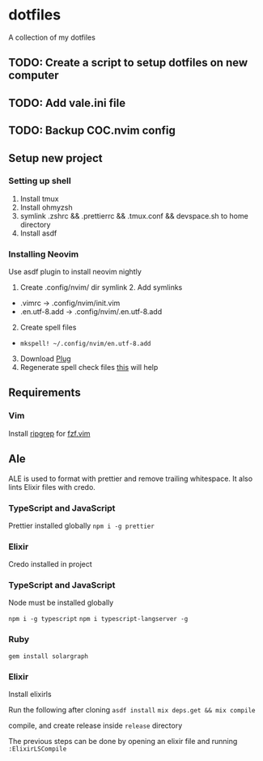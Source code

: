 # dotfiles

A collection of my dotfiles

## TODO: Create a script to setup dotfiles on new computer

## TODO: Add vale.ini file

## TODO: Backup COC.nvim config

## Setup new project

### Setting up shell
1. Install tmux
2. Install ohmyzsh
3. symlink .zshrc && .prettierrc && .tmux.conf && devspace.sh to home directory
4. Install asdf

### Installing Neovim
Use asdf plugin to install neovim nightly

1. Create .config/nvim/ dir symlink 2. Add symlinks
  - .vimrc -> .config/nvim/init.vim
  - .en.utf-8.add -> .config/nvim/.en.utf-8.add
2. Create spell files
  - `mkspell! ~/.config/nvim/en.utf-8.add`
3. Download [Plug](https://github.com/junegunn/vim-plug)
4. Regenerate spell check files [this](https://thoughtbot.com/blog/vim-spell-checking) will help

## Requirements

### Vim

Install [ripgrep](https://github.com/BurntSushi/ripgrep) for [fzf.vim](https://github.com/junegunn/fzf.vim)

## Ale

ALE is used to format with prettier and remove trailing whitespace. It also
lints Elixir files with credo.

### TypeScript and JavaScript

Prettier installed globally
`npm i -g prettier`

### Elixir

Credo installed in project

### TypeScript and JavaScript

Node must be installed globally

`npm i -g typescript`
`npm i typescript-langserver -g`

### Ruby

`gem install solargraph`

### Elixir

Install elixirls

Run the following after cloning
 `asdf install`
`mix deps.get && mix compile`

compile, and create release inside `release` directory

The previous steps can be done by opening an elixir file and running
`:ElixirLSCompile`
